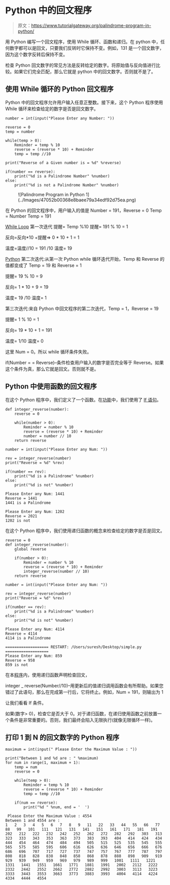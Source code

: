 # Python 中的回文程序

> 原文：<https://www.tutorialgateway.org/palindrome-program-in-python/>

用 Python 编写一个回文程序，使用 While 循环、函数和递归。在 python 中，任何数字都可以是回文，只要我们反转时它保持不变。例如，131 是一个回文数字，因为这个数字反转后保持不变。

检查 Python 回文数字的常见方法是反转给定的数字。将原始值与反向值进行比较。如果它们完全匹配，那么它就是 python 中的回文数字。否则就不是了。

## 使用 While 循环的 Python 回文程序

Python 中的回文程序允许用户输入任意正整数。接下来，这个 Python 程序使用 While 循环来检查给定的数字是否是回文数字。

```
number = int(input("Please Enter any Number: "))

reverse = 0
temp = number

while(temp > 0):
    Reminder = temp % 10
    reverse = (reverse * 10) + Reminder
    temp = temp //10

print("Reverse of a Given number is = %d" %reverse)

if(number == reverse):
    print("%d is a Palindrome Number" %number)
else:
    print("%d is not a Palindrome Number" %number)
```

<figure class="wp-block-image">![Palindrome Program in Python 1](../Images/47052b00368e8baee79a34edf92d75ea.png)</figure>

在 Python 的回文程序中，用户输入的值是 Number = 191，Reverse = 0
Temp = Number
Temp = 191

[While Loop](https://www.tutorialgateway.org/python-while-loop/) 第一次迭代
提醒= Temp %10
提醒= 191 % 10 = 1

反向=反向*10 +提醒=> 0 * 10 + 1 = 1

温度=温度//10 = 191 /10
温度= 19

[Python](https://www.tutorialgateway.org/python-tutorial/) 第二次迭代:从第一次 Python while 循环迭代开始，Temp 和 Reverse 的值都变成了 Temp = 19 和 Reverse = 1

提醒= 19 % 10 = 9

反向= 1 * 10 + 9 = 19

温度= 19 /10
温度= 1

第三次迭代:来自 Python 中回文程序的第二次迭代，Temp = 1，Reverse = 19

提醒= 1 % 10 = 1

反向= 19 * 10 + 1 = 191

温度= 1/10
温度= 0

这里 Num = 0。所以 while 循环条件失败。

if(Number = = Reverse)–条件检查用户输入的数字是否完全等于 Reverse。如果这个条件为真，那么它就是回文。否则就不是。

## Python 中使用函数的回文程序

在这个 Python 程序中，我们定义了一个函数。在[功能](https://www.tutorialgateway.org/functions-in-python/)中，我们使用了 [If 语句](https://www.tutorialgateway.org/python-if-statement/)。

```
def integer_reverse(number):
    reverse = 0

    while(number > 0):
        Reminder = number % 10
        reverse = (reverse * 10) + Reminder
        number = number // 10
    return reverse

number = int(input("Please Enter any Num: "))

rev = integer_reverse(number)
print("Reverse = %d" %rev)

if(number == rev):
    print("%d is a Palindrome" %number)
else:
    print("%d is not" %number)
```

```
Please Enter any Num: 1441
Reverse = 1441
1441 is a Palindrome

Please Enter any Num: 1202
Reverse = 2021
1202 is not
```

在这个 Python 程序中，我们使用递归函数的概念来检查给定的数字是否是回文。

```
reverse = 0
def integer_reverse(number):
    global reverse

    if(number > 0):
        Reminder = number % 10
        reverse = (reverse * 10) + Reminder
        integer_reverse(number // 10)
    return reverse

number = int(input("Please Enter any Num: "))

rev = integer_reverse(number)
print("Reverse = %d" %rev)

if(number == rev):
    print("%d is a Palindrome" %number)
else:
    print("%d is not" %number)
```

```
Please Enter any Num: 4114
Reverse = 4114
4114 is a Palindrome

=================== RESTART: /Users/suresh/Desktop/simple.py ===================
Please Enter any Num: 859
Reverse = 958
859 is not
```

在本[程序](https://www.tutorialgateway.org/python-programming-examples/)内，使用递归函数声明检查回文，

integer _ reverse(Number//10)–用更新后的值递归调用函数会有所帮助。如果您错过了此语句，那么在完成第一行后，它将终止。例如，Num = 191，则输出为 1

让我们看看 If 条件。

如果(数字> 0)，检查它是否大于 0。对于递归函数，在递归使用函数之前放置一个条件是非常重要的。否则，我们最终会陷入无限执行(就像无限循环一样)。

## 打印 1 到 N 的回文数字的 Python 程序

```
maximum = int(input(" Please Enter the Maximum Value : "))

print("Between 1 and %d are : " %maximum)
for num in range(1, maximum + 1):
    temp = num
    reverse = 0

    while(temp > 0):
        Reminder = temp % 10
        reverse = (reverse * 10) + Reminder
        temp = temp //10

    if(num == reverse):
        print("%d " %num, end = '  ')
```

```
 Please Enter the Maximum Value : 4554
Between 1 and 4554 are : 
1   2   3   4   5   6   7   8   9   11   22   33   44   55   66   77   88   99   101   111   121   131   141   151   161   171   181   191   202   212   222   232   242   252   262   272   282   292   303   313   323   333   343   353   363   373   383   393   404   414   424   434   444   454   464   474   484   494   505   515   525   535   545   555   565   575   585   595   606   616   626   636   646   656   666   676   686   696   707   717   727   737   747   757   767   777   787   797   808   818   828   838   848   858   868   878   888   898   909   919   929   939   949   959   969   979   989   999   1001   1111   1221   1331   1441   1551   1661   1771   1881   1991   2002   2112   2222   2332   2442   2552   2662   2772   2882   2992   3003   3113   3223   3333   3443   3553   3663   3773   3883   3993   4004   4114   4224   4334   4444   4554 
```